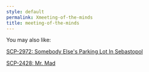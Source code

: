 ```yaml
---
style: default
permalink: Xmeeting-of-the-minds
title: meeting-of-the-minds
---
```

You may also like:

[SCP-2972: Somebody Else's Parking Lot In Sebastopol](http://scp-wiki.net/scp-2972)

[SCP-2428: Mr. Mad](http://scp-wiki.net/scp-2428)
